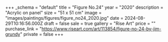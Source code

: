 +++
_schema = "default"
title = "Figure No.24"
year = "2020"
description = "Acrylic on panel"
size = "51 x 51 cm"
image = "images/paintings/figures/figure_no24_2020.jpg"
date = 2024-08-29T10:16:56.000Z
draft = false
sale = true
gallery = "Rise Art"
price = ""
purchase_link = "https://www.riseart.com/art/113854/figure-no-24-by-jim-grundy"
private = false
+++
